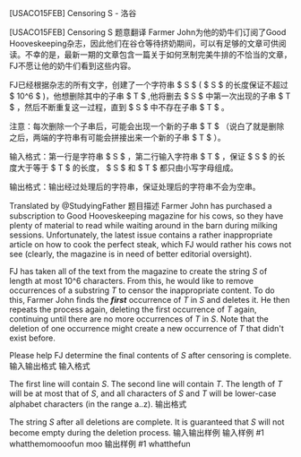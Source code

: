 



[USACO15FEB] Censoring S - 洛谷














[USACO15FEB] Censoring S
题意翻译
Farmer John为他的奶牛们订阅了Good Hooveskeeping杂志，因此他们在谷仓等待挤奶期间，可以有足够的文章可供阅读。不幸的是，最新一期的文章包含一篇关于如何烹制完美牛排的不恰当的文章，FJ不愿让他的奶牛们看到这些内容。

FJ已经根据杂志的所有文字，创建了一个字符串  $ S $  ( $ S $  的长度保证不超过  $ 10^6 $  )，他想删除其中的子串  $ T $  ,他将删去  $ S $ 中第一次出现的子串  $ T $  ，然后不断重复这一过程，直到  $ S $  中不存在子串  $ T $ 。

注意：每次删除一个子串后，可能会出现一个新的子串  $ T $ （说白了就是删除之后，两端的字符串有可能会拼接出来一个新的子串  $ T $ ）。

输入格式：第一行是字符串  $ S $  ，第二行输入字符串  $ T $ ，保证  $ S $  的长度大于等于  $ T $  的长度， $ S $  和  $ T $  都只由小写字母组成。

输出格式：输出经过处理后的字符串，保证处理后的字符串不会为空串。

Translated by @StudyingFather 
题目描述
Farmer John has purchased a subscription to Good Hooveskeeping magazine for his cows, so they have plenty of material to read while waiting around in the barn during milking sessions. Unfortunately, the latest issue contains a rather inappropriate article on how to cook the perfect steak, which FJ would rather his cows not see (clearly, the magazine is in need of better editorial oversight).

FJ has taken all of the text from the magazine to create the string $S$ of length at most 10^6 characters. From this, he would like to remove occurrences of a substring $T$ to censor the inappropriate content. To do this, Farmer John finds the **_first_** occurrence of $T$ in $S$ and deletes it. He then repeats the process again, deleting the first occurrence of $T$ again, continuing until there are no more occurrences of $T$ in $S$. Note that the deletion of one occurrence might create a new occurrence of $T$ that didn't exist before.

Please help FJ determine the final contents of $S$ after censoring is complete.
输入输出格式
输入格式

The first line will contain $S$. The second line will contain $T$. The length of $T$ will be at most that of $S$, and all characters of $S$ and $T$ will be lower-case alphabet characters (in the range a..z). 
输出格式

The string $S$ after all deletions are complete. It is guaranteed that $S$ will not become empty during the deletion process. 
输入输出样例
输入样例 #1
whatthemomooofun
moo
输出样例 #1
whatthefun






